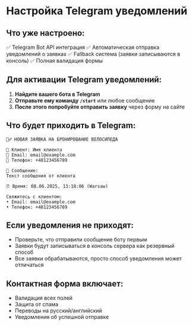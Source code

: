 # Настройка Telegram уведомлений

## Что уже настроено:
✅ Telegram Bot API интеграция
✅ Автоматическая отправка уведомлений о заявках
✅ Fallback система (заявки записываются в консоль)
✅ Полная валидация формы

## Для активации Telegram уведомлений:

1. **Найдите вашего бота в Telegram**
2. **Отправьте ему команду `/start`** или любое сообщение
3. **После этого попробуйте отправить заявку** через форму на сайте

## Что будет приходить в Telegram:
```
🚴‍♂️ НОВАЯ ЗАЯВКА НА БРОНИРОВАНИЕ ВЕЛОСИПЕДА

👤 Клиент: Имя клиента
📧 Email: email@example.com
📱 Телефон: +48123456789

💬 Сообщение:
Текст сообщения от клиента

⏰ Время: 08.06.2025, 13:18:06 (Warsaw)

Свяжитесь с клиентом:
• Email: email@example.com
• Телефон: +48123456789
```

## Если уведомления не приходят:
- Проверьте, что отправили сообщение боту первым
- Заявки будут записываться в консоль сервера как резервный способ
- Все заявки обрабатываются, просто способ уведомления может отличаться

## Контактная форма включает:
- Валидация всех полей
- Защита от спама
- Переводы на русский/английский
- Уведомления об успешной отправке